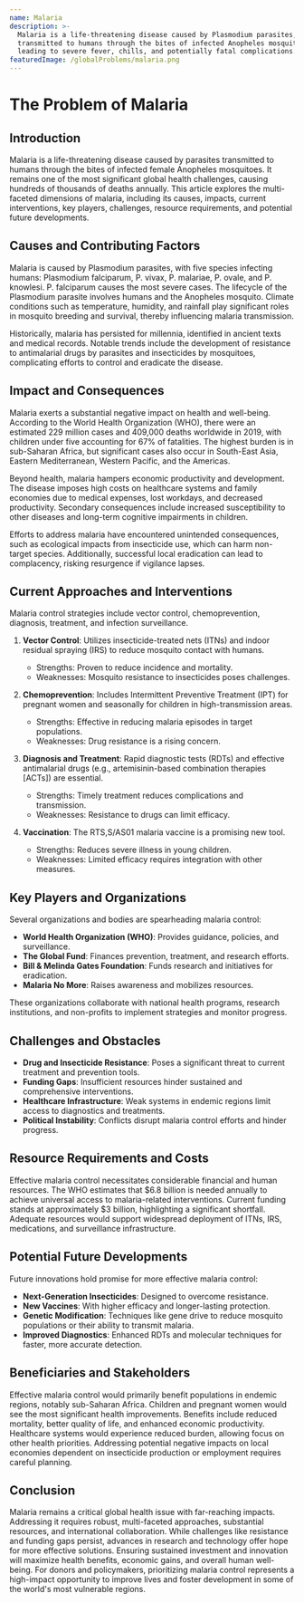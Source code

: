 ```yaml
---
name: Malaria
description: >-
  Malaria is a life-threatening disease caused by Plasmodium parasites,
  transmitted to humans through the bites of infected Anopheles mosquitoes,
  leading to severe fever, chills, and potentially fatal complications.
featuredImage: /globalProblems/malaria.png
---
```

# The Problem of Malaria

## Introduction

Malaria is a life-threatening disease caused by parasites transmitted to humans through the bites of infected female Anopheles mosquitoes. It remains one of the most significant global health challenges, causing hundreds of thousands of deaths annually. This article explores the multi-faceted dimensions of malaria, including its causes, impacts, current interventions, key players, challenges, resource requirements, and potential future developments.

## Causes and Contributing Factors

Malaria is caused by Plasmodium parasites, with five species infecting humans: Plasmodium falciparum, P. vivax, P. malariae, P. ovale, and P. knowlesi. P. falciparum causes the most severe cases. The lifecycle of the Plasmodium parasite involves humans and the Anopheles mosquito. Climate conditions such as temperature, humidity, and rainfall play significant roles in mosquito breeding and survival, thereby influencing malaria transmission.

Historically, malaria has persisted for millennia, identified in ancient texts and medical records. Notable trends include the development of resistance to antimalarial drugs by parasites and insecticides by mosquitoes, complicating efforts to control and eradicate the disease.

## Impact and Consequences

Malaria exerts a substantial negative impact on health and well-being. According to the World Health Organization (WHO), there were an estimated 229 million cases and 409,000 deaths worldwide in 2019, with children under five accounting for 67% of fatalities. The highest burden is in sub-Saharan Africa, but significant cases also occur in South-East Asia, Eastern Mediterranean, Western Pacific, and the Americas.

Beyond health, malaria hampers economic productivity and development. The disease imposes high costs on healthcare systems and family economies due to medical expenses, lost workdays, and decreased productivity. Secondary consequences include increased susceptibility to other diseases and long-term cognitive impairments in children.

Efforts to address malaria have encountered unintended consequences, such as ecological impacts from insecticide use, which can harm non-target species. Additionally, successful local eradication can lead to complacency, risking resurgence if vigilance lapses.

## Current Approaches and Interventions

Malaria control strategies include vector control, chemoprevention, diagnosis, treatment, and infection surveillance.

1. **Vector Control**: Utilizes insecticide-treated nets (ITNs) and indoor residual spraying (IRS) to reduce mosquito contact with humans.
   - Strengths: Proven to reduce incidence and mortality.
   - Weaknesses: Mosquito resistance to insecticides poses challenges.

2. **Chemoprevention**: Includes Intermittent Preventive Treatment (IPT) for pregnant women and seasonally for children in high-transmission areas.
   - Strengths: Effective in reducing malaria episodes in target populations.
   - Weaknesses: Drug resistance is a rising concern.

3. **Diagnosis and Treatment**: Rapid diagnostic tests (RDTs) and effective antimalarial drugs (e.g., artemisinin-based combination therapies [ACTs]) are essential.
   - Strengths: Timely treatment reduces complications and transmission.
   - Weaknesses: Resistance to drugs can limit efficacy.

4. **Vaccination**: The RTS,S/AS01 malaria vaccine is a promising new tool.
   - Strengths: Reduces severe illness in young children.
   - Weaknesses: Limited efficacy requires integration with other measures.

## Key Players and Organizations

Several organizations and bodies are spearheading malaria control:

- **World Health Organization (WHO)**: Provides guidance, policies, and surveillance.
- **The Global Fund**: Finances prevention, treatment, and research efforts.
- **Bill & Melinda Gates Foundation**: Funds research and initiatives for eradication.
- **Malaria No More**: Raises awareness and mobilizes resources.

These organizations collaborate with national health programs, research institutions, and non-profits to implement strategies and monitor progress.

## Challenges and Obstacles

- **Drug and Insecticide Resistance**: Poses a significant threat to current treatment and prevention tools.
- **Funding Gaps**: Insufficient resources hinder sustained and comprehensive interventions.
- **Healthcare Infrastructure**: Weak systems in endemic regions limit access to diagnostics and treatments.
- **Political Instability**: Conflicts disrupt malaria control efforts and hinder progress.

## Resource Requirements and Costs

Effective malaria control necessitates considerable financial and human resources. The WHO estimates that $6.8 billion is needed annually to achieve universal access to malaria-related interventions. Current funding stands at approximately $3 billion, highlighting a significant shortfall. Adequate resources would support widespread deployment of ITNs, IRS, medications, and surveillance infrastructure.

## Potential Future Developments

Future innovations hold promise for more effective malaria control:

- **Next-Generation Insecticides**: Designed to overcome resistance.
- **New Vaccines**: With higher efficacy and longer-lasting protection.
- **Genetic Modification**: Techniques like gene drive to reduce mosquito populations or their ability to transmit malaria.
- **Improved Diagnostics**: Enhanced RDTs and molecular techniques for faster, more accurate detection.

## Beneficiaries and Stakeholders

Effective malaria control would primarily benefit populations in endemic regions, notably sub-Saharan Africa. Children and pregnant women would see the most significant health improvements. Benefits include reduced mortality, better quality of life, and enhanced economic productivity. Healthcare systems would experience reduced burden, allowing focus on other health priorities. Addressing potential negative impacts on local economies dependent on insecticide production or employment requires careful planning.

## Conclusion

Malaria remains a critical global health issue with far-reaching impacts. Addressing it requires robust, multi-faceted approaches, substantial resources, and international collaboration. While challenges like resistance and funding gaps persist, advances in research and technology offer hope for more effective solutions. Ensuring sustained investment and innovation will maximize health benefits, economic gains, and overall human well-being. For donors and policymakers, prioritizing malaria control represents a high-impact opportunity to improve lives and foster development in some of the world's most vulnerable regions.
